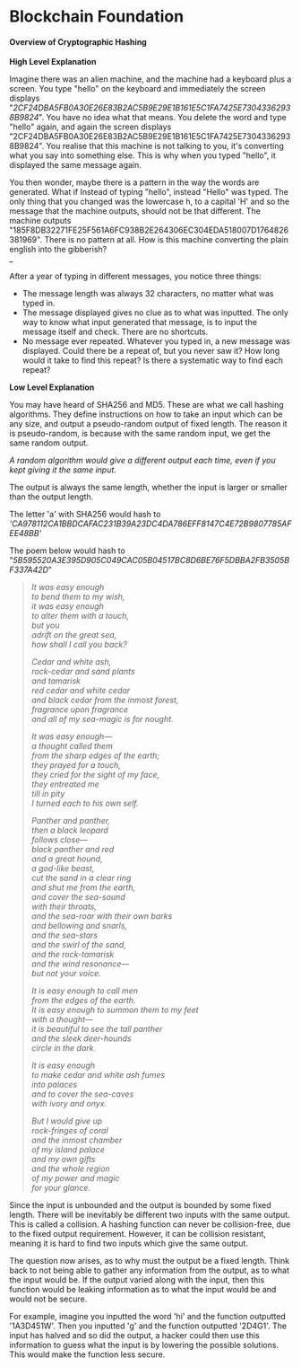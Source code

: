 # **Blockchain Foundation**

#### Overview of Cryptographic Hashing

**High Level Explanation**

Imagine there was an alien machine, and the machine had a keyboard plus a screen. You type "hello" on the keyboard and immediately the screen displays "_2CF24DBA5FB0A30E26E83B2AC5B9E29E1B161E5C1FA7425E73043362938B9824_". You have no idea what that means. You delete the word and type "hello" again, and again the screen displays "2CF24DBA5FB0A30E26E83B2AC5B9E29E1B161E5C1FA7425E73043362938B9824". You realise that this machine is not talking to you, it's converting what you say into something else. This is why when you typed "hello", it displayed the same message again.

You then wonder, maybe there is a pattern in the way the words are generated. What if Instead of typing "hello", instead "Hello" was typed. The only thing that you changed was the lowercase h, to a capital 'H' and so the message that the machine outputs, should not be that different. The machine outputs "185F8DB32271FE25F561A6FC938B2E264306EC304EDA518007D1764826381969". There is no pattern at all. How is this machine converting the plain english into the gibberish?  
\_

After a year of typing in different messages, you notice three things:

* The message length was always 32 characters, no matter what was typed in.
* The message displayed gives no clue as to what was inputted. The only way to know what input generated that message, is to input the message itself and check. There are no shortcuts.
* No message ever repeated. Whatever you typed in, a new message was displayed. Could there be a repeat of, but you never saw it? How long would it take to find this repeat? Is there a systematic way to find each repeat?

**Low Level Explanation**

You may have heard of SHA256 and MD5. These are what we call hashing algorithms. They define instructions on how to take an input which can be any size, and output a pseudo-random output of fixed length. The reason it is pseudo-random, is because with the same random input, we get the same random output.

_A random algorithm would give a different output each time, even if you kept giving it the same input._

The output is always the same length, whether the input is larger or smaller than the output length.

The letter 'a' with SHA256 would hash to _'CA978112CA1BBDCAFAC231B39A23DC4DA786EFF8147C4E72B9807785AFEE48BB'_

The poem below would hash to "_5B595520A3E395D905C049CAC05B04517BC8D6BE76F5DBBA2FB3505BF337A42D_"

> _It was easy enough  
> to bend them to my wish,  
> it was easy enough  
> to alter them with a touch,  
> but you  
> adrift on the great sea,  
> how shall I call you back?_
>
> _Cedar and white ash,  
> rock-cedar and sand plants  
> and tamarisk  
> red cedar and white cedar  
> and black cedar from the inmost forest,  
> fragrance upon fragrance  
> and all of my sea-magic is for nought._
>
> _It was easy enough—  
> a thought called them  
> from the sharp edges of the earth;  
> they prayed for a touch,  
> they cried for the sight of my face,  
> they entreated me  
> till in pity  
> I turned each to his own self._
>
> _Panther and panther,  
> then a black leopard  
> follows close—  
> black panther and red  
> and a great hound,  
> a god-like beast,  
> cut the sand in a clear ring  
> and shut me from the earth,  
> and cover the sea-sound  
> with their throats,  
> and the sea-roar with their own barks  
> and bellowing and snarls,  
> and the sea-stars  
> and the swirl of the sand,  
> and the rock-tamarisk  
> and the wind resonance—  
> but not your voice._
>
> _It is easy enough to call men  
> from the edges of the earth.  
> It is easy enough to summon them to my feet  
> with a thought—  
> it is beautiful to see the tall panther  
> and the sleek deer-hounds  
> circle in the dark._
>
> _It is easy enough  
> to make cedar and white ash fumes  
> into palaces  
> and to cover the sea-caves  
> with ivory and onyx._
>
> _But I would give up  
> rock-fringes of coral  
> and the inmost chamber  
> of my island palace  
> and my own gifts  
> and the whole region  
> of my power and magic  
> for your glance._

Since the input is unbounded and the output is bounded by some fixed length. There will be inevitably be different two inputs with the same output. This is called a collision. A hashing function can never be collision-free, due to the fixed output requirement. However, it can be collision resistant, meaning it is hard to find two inputs which give the same output.

The question now arises, as to why must the output be a fixed length. Think back to not being able to gather any information from the output, as to what the input would be. If the output varied along with the input, then this function would be leaking information as to what the input would be and would not be secure.   
  
For example, imagine you inputted the word 'hi' and the function outputted '1A3D451W'. Then you inputted 'g' and the function outputted '2D4G1'. The input has halved and so did the output, a hacker could then use this information to guess what the input is by lowering the possible solutions. This would make the function less secure.





